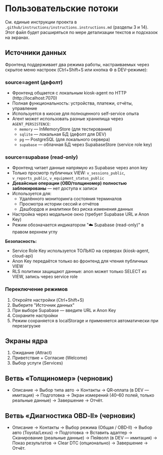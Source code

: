 # Пользовательские потоки

См. единые инструкции проекта в `.github/instructions/instructions.instructions.md` (разделы 3 и 14). Этот файл будет расширяться по мере детализации текстов и подсказок на экранах.

## Источники данных

Фронтенд поддерживает два режима работы, настраиваемых через скрытое меню настроек (Ctrl+Shift+S или кнопка ⚙️ в DEV-режиме):

### source=agent (дефолт)
- Фронтенд общается с локальным kiosk-agent по HTTP (http://localhost:7070)
- Полная функциональность: устройства, платежи, отчёты, управление
- Используется в киоске для полноценного self-service опыта
- Агент может использовать разные хранилища через `AGENT_PERSISTENCE`:
  - `memory` — InMemoryStore (для тестирования)
  - `sqlite` — локальная БД (дефолт для DEV)
  - `pg` — PostgreSQL (для локального сервера)
  - `supabase` — облачная БД через SupabaseStore (service role key)

### source=supabase (read-only)
- Фронтенд читает данные напрямую из Supabase через anon key
- Только просмотр публичных VIEW: `v_sessions_public`, `v_reports_public`, `v_equipment_status_public`
- **Девайсные операции (OBD/толщиномер) полностью заблокированы** — нет доступа к записи
- Используется для:
  - Удалённого мониторинга состояния терминалов
  - Просмотра истории сессий и отчётов
  - Дашбордов и аналитики без риска изменения данных
- Настройка через модальное окно (требует Supabase URL и Anon Key)
- Режим обозначается индикатором "☁️ Supabase (read-only)" в правом верхнем углу

**Безопасность:**
- Service Role Key используется ТОЛЬКО на серверах (kiosk-agent, cloud-api)
- Anon Key передаётся только во фронтенд для чтения публичных VIEW
- RLS политики защищают данные: anon может только SELECT из VIEW, запись через service role

### Переключение режимов

1. Откройте настройки (Ctrl+Shift+S)
2. Выберите "Источник данных"
3. При выборе Supabase — введите URL и Anon Key
4. Сохраните настройки
5. Режим сохраняется в localStorage и применяется автоматически при перезагрузке

## Экраны ядра
1. Ожидание (Attract)
2. Приветствие + Согласие (Welcome)
3. Выбор услуги (Services)

## Ветвь «Толщиномер» (черновик)
- Описание → Выбор типа авто → Контакты → QR‑оплата (в DEV — имитация) → Подготовка → Экран измерений (40–60 полей, только реальные данные) → Завершение → Отчёт.

## Ветвь «Диагностика OBD‑II» (черновик)
- Описание → Контакты → Выбор режима (Общая / OBD‑II) → Выбор авто (Toyota/Lexus) → Подготовка → Вставить адаптер → Сканирование (реальные данные) → Пейволл (в DEV — имитация) → Показ результатов → Clear DTC (опционально) → Завершение → Отчёт.